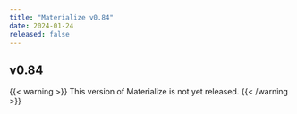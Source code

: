 ```yaml
---
title: "Materialize v0.84"
date: 2024-01-24
released: false
---
```


## v0.84

{{< warning >}}
This version of Materialize is not yet released.
{{< /warning >}}
